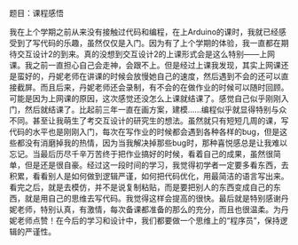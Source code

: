 题目：课程感悟                                                                     

​      我在上个学期之前从来没有接触过代码和编程，在上Arduino的课时，我就已经感受到了写代码的乐趣，虽然仅仅是入门。因为有了上个学期的体验，我一直都在期待交互设计2的到来。
​      真的没想到交互设计2的上课形式会是这么特别——上网课。我之前一直担心自己会走神，会跟不上。但是经过上课我发现，其实上网课还是蛮好的，丹妮老师在讲课的时候会放慢她自己的速度，然后遇到不会的还可以直接截屏。而且后来，丹妮老师还会录制，有不会的在做作业的时候可以随时回顾。可能是因为上网课的原因，这次感觉还没怎么上课就结课了。感觉自己似乎刚刚入门，然后就结课了。比起前三年一直在画方案，建模......编程似乎就显得特别与众不同。甚至让我萌生了考交互设计的研究生的想法。
​      虽然就只有短短几周的课，写代码的水平也是刚刚入门，每次在写作业的时候都会遇到各种各样的bug，但是这些都没有消磨掉我的热情，因为当我解决掉那些bug时，那种喜悦感总是让我难以忘记。当最后历尽千辛万苦终于把作业搞好的时候，看着自己的成果，虽然很简单，但是还是很自豪。
​     经过这一段时间的学习，我觉得初学者一定要多看东西，去积累，看看别人是如何做到逻辑严谨，如何把代码优化，用最简洁的语言写出来。看完之后，就是去模仿，并不是说复制粘贴，而是要把别人的东西变成自己的东西，就是用自己的思维去写代码。我觉得这样会提高的很快。
​    最后就是特别感谢丹妮老师，特别认真，有激情，每次备课都准备的那么的充分，而且也很温柔。为丹妮老师点赞！在今后的学习和设计中，我们都要做一个思维上的“程序员”，保持逻辑的严谨性。
​                                                                         